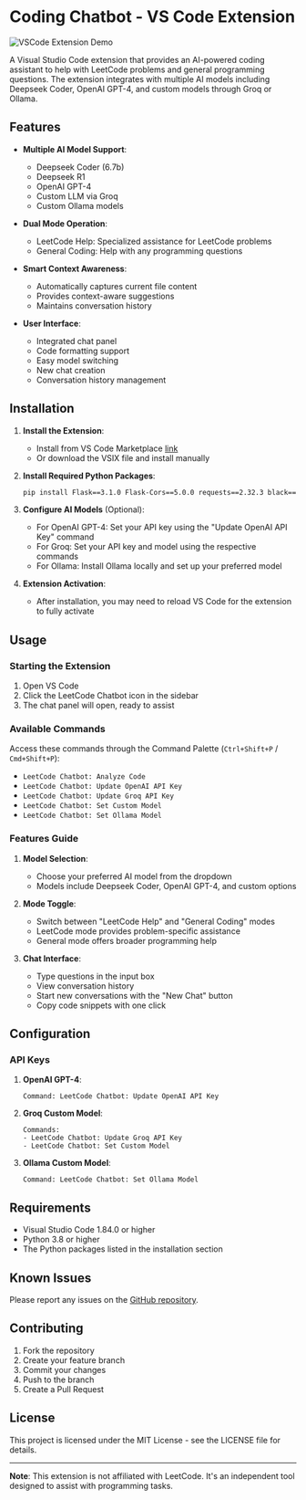 # Coding Chatbot - VS Code Extension
![VSCode Extension Demo](https://github.com/KebinLinn/leetcode-chatbot/raw/main/demo.gif)

A Visual Studio Code extension that provides an AI-powered coding assistant to help with LeetCode problems and general programming questions. The extension integrates with multiple AI models including Deepseek Coder, OpenAI GPT-4, and custom models through Groq or Ollama.

## Features

- **Multiple AI Model Support**: 
  - Deepseek Coder (6.7b)
  - Deepseek R1
  - OpenAI GPT-4
  - Custom LLM via Groq
  - Custom Ollama models

- **Dual Mode Operation**:
  - LeetCode Help: Specialized assistance for LeetCode problems
  - General Coding: Help with any programming questions

- **Smart Context Awareness**:
  - Automatically captures current file content
  - Provides context-aware suggestions
  - Maintains conversation history

- **User Interface**:
  - Integrated chat panel
  - Code formatting support
  - Easy model switching
  - New chat creation
  - Conversation history management

## Installation

1. **Install the Extension**:
   - Install from VS Code Marketplace [link](https://marketplace.visualstudio.com/items?itemName=kebinLin.leetcode-chatbot)
   - Or download the VSIX file and install manually

2. **Install Required Python Packages**:
   ```bash
   pip install Flask==3.1.0 Flask-Cors==5.0.0 requests==2.32.3 black==25.1.0 openai==1.63.0 typing-extensions==4.12.2
   ```

3. **Configure AI Models** (Optional):
   - For OpenAI GPT-4: Set your API key using the "Update OpenAI API Key" command
   - For Groq: Set your API key and model using the respective commands
   - For Ollama: Install Ollama locally and set up your preferred model

4. **Extension Activation**:
   - After installation, you may need to reload VS Code for the extension to fully activate

## Usage

### Starting the Extension

1. Open VS Code
2. Click the LeetCode Chatbot icon in the sidebar
3. The chat panel will open, ready to assist

### Available Commands

Access these commands through the Command Palette (`Ctrl+Shift+P` / `Cmd+Shift+P`):

- `LeetCode Chatbot: Analyze Code`
- `LeetCode Chatbot: Update OpenAI API Key`
- `LeetCode Chatbot: Update Groq API Key`
- `LeetCode Chatbot: Set Custom Model`
- `LeetCode Chatbot: Set Ollama Model`

### Features Guide

1. **Model Selection**:
   - Choose your preferred AI model from the dropdown
   - Models include Deepseek Coder, OpenAI GPT-4, and custom options

2. **Mode Toggle**:
   - Switch between "LeetCode Help" and "General Coding" modes
   - LeetCode mode provides problem-specific assistance
   - General mode offers broader programming help

3. **Chat Interface**:
   - Type questions in the input box
   - View conversation history
   - Start new conversations with the "New Chat" button
   - Copy code snippets with one click

## Configuration

### API Keys

1. **OpenAI GPT-4**:
   ```
   Command: LeetCode Chatbot: Update OpenAI API Key
   ```

2. **Groq Custom Model**:
   ```
   Commands:
   - LeetCode Chatbot: Update Groq API Key
   - LeetCode Chatbot: Set Custom Model
   ```

3. **Ollama Custom Model**:
   ```
   Command: LeetCode Chatbot: Set Ollama Model
   ```

## Requirements

- Visual Studio Code 1.84.0 or higher
- Python 3.8 or higher
- The Python packages listed in the installation section

## Known Issues

Please report any issues on the [GitHub repository](https://github.com/KebinLinn/leetcode-chatbot/issues).

## Contributing

1. Fork the repository
2. Create your feature branch
3. Commit your changes
4. Push to the branch
5. Create a Pull Request

## License

This project is licensed under the MIT License - see the LICENSE file for details.

---

**Note**: This extension is not affiliated with LeetCode. It's an independent tool designed to assist with programming tasks.